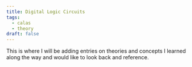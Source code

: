 ```yaml
---
title: Digital Logic Circuits
tags:
  - calas
  - theory
draft: false
---
```


This is where I will be adding entries on theories and concepts I learned along the way and would like to look back and reference. 